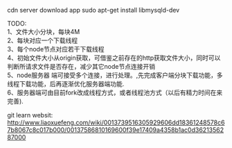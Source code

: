 
cdn server download app
sudo apt-get install libmysqld-dev  

TODO:  
1、文件大小分块，每块4M  
2、每块对应一个下载线程  
3、每个node节点对应若干下载线程  
4、初始文件大小从origin获取，可借鉴之前存在的http获取文件大小，同时可以判断所请求文件是否存在，减少其它node节点连接开销  
5、node服务器 端可接受多个连接，进行处理。,先完成客户端分块下载功能，多线程下载功能，后再逐渐优化服务器端功能.   
6、服务器端可由目前fork改成线程方式，或者线程池方式（以后有精力时间在来完善).   
  
git learn websit:  
http://www.liaoxuefeng.com/wiki/0013739516305929606dd18361248578c67b8067c8c017b000/00137586810169600f39e17409a4358b1ac0d3621356287000  
